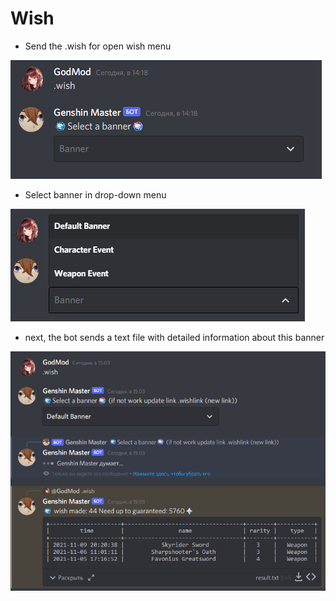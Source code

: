 # Wish

* Send the .wish for open wish menu

![wish](img/wish1.png)

* Select banner in drop-down menu

![wish](img/wish2.png)

* next, the bot sends a text file with detailed information about this banner

![wish](img/wish3.png)
